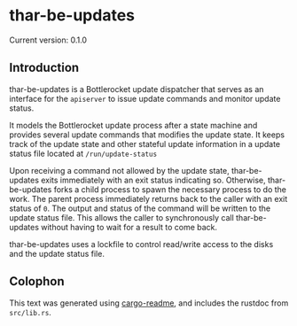 # thar-be-updates

Current version: 0.1.0

## Introduction

thar-be-updates is a Bottlerocket update dispatcher that serves as an interface for the `apiserver` to issue update commands and monitor update status.

It models the Bottlerocket update process after a state machine and provides several update commands that modifies the update state.
It keeps track of the update state and other stateful update information in a update status file located at `/run/update-status`

Upon receiving a command not allowed by the update state, thar-be-updates exits immediately with an exit status indicating so.
Otherwise, thar-be-updates forks a child process to spawn the necessary process to do the work.
The parent process immediately returns back to the caller with an exit status of `0`.
The output and status of the command will be written to the update status file.
This allows the caller to synchronously call thar-be-updates without having to wait for a result to come back.

thar-be-updates uses a lockfile to control read/write access to the disks and the update status file.


## Colophon

This text was generated using [cargo-readme](https://crates.io/crates/cargo-readme), and includes the rustdoc from `src/lib.rs`.